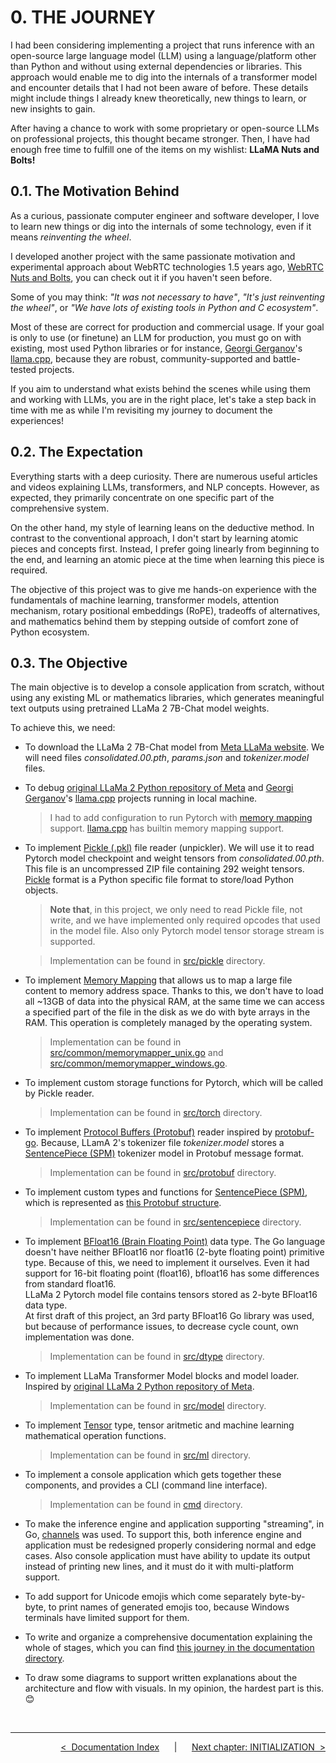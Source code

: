 # **0. THE JOURNEY**

I had been considering implementing a project that runs inference with an open-source large language model (LLM) using a language/platform other than Python and without using external dependencies or libraries. This approach would enable me to dig into the internals of a transformer model and encounter details that I had not been aware of before. These details might include things I already knew theoretically, new things to learn, or new insights to gain.

After having a chance to work with some proprietary or open-source LLMs on professional projects, this thought became stronger. Then, I have had enough free time to fulfill one of the items on my wishlist: **LLaMA Nuts and Bolts!**

## **0.1. The Motivation Behind**

As a curious, passionate computer engineer and software developer, I love to learn new things or dig into the internals of some technology, even if it means *reinventing the wheel*.

I developed another project with the same passionate motivation and experimental approach about WebRTC technologies 1.5 years ago, [WebRTC Nuts and Bolts](https://github.com/adalkiran/webrtc-nuts-and-bolts), you can check out it if you haven't seen before.

Some of you may think: *"It was not necessary to have"*, *"It's just reinventing the wheel"*, or *"We have lots of existing tools in Python and C ecosystem"*.

Most of these are correct for production and commercial usage. If your goal is only to use (or finetune) an LLM for production, you must go on with existing, most used Python libraries or for instance, [Georgi Gerganov](https://github.com/ggerganov)'s [llama.cpp](https://github.com/ggerganov/llama.cpp), because they are robust, community-supported and battle-tested projects.

If you aim to understand what exists behind the scenes while using them and working with LLMs, you are in the right place,
let's take a step back in time with me as while I'm revisiting my journey to document the experiences!

## **0.2. The Expectation**

Everything starts with a deep curiosity. There are numerous useful articles and videos explaining LLMs, transformers, and NLP concepts. However, as expected, they primarily concentrate on one specific part of the comprehensive system.

On the other hand, my style of learning leans on the deductive method. In contrast to the conventional approach, I don't start by learning atomic pieces and concepts first. Instead, I prefer going linearly from beginning to the end, and learning an atomic piece at the time when learning this piece is required.

The objective of this project was to give me hands-on experience with the fundamentals of machine learning, transformer models, attention mechanism, rotary positional embeddings (RoPE), tradeoffs of alternatives, and mathematics behind them by stepping outside of comfort zone of Python ecosystem.

## **0.3. The Objective**

The main objective is to develop a console application from scratch, without using any existing ML or mathematics libraries, which generates meaningful text outputs using pretrained LLaMa 2 7B-Chat model weights.

To achieve this, we need:

* To download the LLaMa 2 7B-Chat model from [Meta LLaMa website](https://llama.meta.com/llama-downloads/). We will need files *consolidated.00.pth*, *params.json* and *tokenizer.model* files.

* To debug [original LLaMa 2 Python repository of Meta](https://github.com/facebookresearch/llama/blob/main/llama/model.py) and [Georgi Gerganov](https://github.com/ggerganov)'s [llama.cpp](https://github.com/ggerganov/llama.cpp) projects running in local machine.
    >I had to add configuration to run Pytorch with [memory mapping](https://en.wikipedia.org/wiki/Memory-mapped_file) support. [llama.cpp](https://github.com/ggerganov/llama.cpp) has builtin memory mapping support.

* To implement [Pickle (.pkl)](https://github.com/python/cpython/blob/main/Lib/pickle.py) file reader (unpickler). We will use it to read Pytorch model checkpoint and weight tensors from *consolidated.00.pth*. This file is an uncompressed ZIP file containing 292 weight tensors. [Pickle](https://github.com/python/cpython/blob/main/Lib/pickle.py) format is a Python specific file format to store/load Python objects.
    >**Note that**, in this project, we only need to read Pickle file, not write, and we have implemented only required opcodes that used in the model file. Also only Pytorch model tensor storage stream is supported.

    >Implementation can be found in [src/pickle](../src/pickle) directory.

* To implement [Memory Mapping](https://en.wikipedia.org/wiki/Memory-mapped_file) that allows us to map a large file content to memory address space. Thanks to this, we don't have to load all ~13GB of data into the physical RAM, at the same time we can access a specified part of the file in the disk as we do with byte arrays in the RAM. This operation is completely managed by the operating system.
    >Implementation can be found in [src/common/memorymapper_unix.go](../src/common/memorymapper_unix.go) and [src/common/memorymapper_windows.go](../src/common/memorymapper_windows.go).

* To implement custom storage functions for Pytorch, which will be called by Pickle reader.
    >Implementation can be found in [src/torch](../src/torch) directory.

* To implement [Protocol Buffers (Protobuf)](https://protobuf.dev/) reader inspired by [protobuf-go](https://github.com/protocolbuffers/protobuf-go/blob/e8baad6b6c9e2bb1c48e4963866248d4f35d4fd7/encoding/protowire/wire.go). Because, LLamA 2's tokenizer file *tokenizer.model* stores a [SentencePiece (SPM)](https://github.com/google/sentencepiece) tokenizer model in Protobuf message format.
    >Implementation can be found in [src/protobuf](../src/protobuf) directory.

* To implement custom types and functions for [SentencePiece (SPM)](https://github.com/google/sentencepiece), which is represented as [this Protobuf structure](https://github.com/google/sentencepiece/blob/022f8c3fed4d2feb4e4c670949cf01cef477dcc4/src/sentencepiece_model.proto).
    >Implementation can be found in [src/sentencepiece](../src/sentencepiece) directory.

* To implement [BFloat16 (Brain Floating Point)](https://en.wikipedia.org/wiki/Bfloat16_floating-point_format) data type. The Go language doesn't have neither BFloat16 nor float16 (2-byte floating point) primitive type. Because of this, we need to implement it ourselves. Even it had support for 16-bit floating point (float16), bfloat16 has some differences from standard float16.<br>
LLaMa 2 Pytorch model file contains tensors stored as 2-byte BFloat16 data type.<br>
At first draft of this project, an 3rd party BFloat16 Go library was used, but because of performance issues, to decrease cycle count, own implementation was done.
    >Implementation can be found in [src/dtype](../src/dtype) directory.

* To implement LLaMa Transformer Model blocks and model loader. Inspired by [original LLaMa 2 Python repository of Meta](https://github.com/facebookresearch/llama/blob/main/llama/model.py).
    >Implementation can be found in [src/model](../src/model) directory.

* To implement [Tensor](https://en.wikipedia.org/wiki/Tensor_%28machine_learning%29) type, tensor aritmetic and machine learning mathematical operation functions.
    >Implementation can be found in [src/ml](../src/ml) directory.

* To implement a console application which gets together these components, and provides a CLI (command line interface).
    >Implementation can be found in [cmd](../cmd) directory.

* To make the inference engine and application supporting "streaming", in Go, [channels](https://go101.org/article/channel.html) was used. To support this, both inference engine and application must be redesigned properly considering normal and edge cases. Also console application must have ability to update its output instead of printing new lines, and it must do it with multi-platform support.

* To add support for Unicode emojis which come separately byte-by-byte, to print names of generated emojis too, because Windows terminals have limited support for them.

* To write and organize a comprehensive documentation explaining the whole of stages, which you can find [this journey in the documentation directory](./).

* To draw some diagrams to support written explanations about the architecture and flow with visuals. In my opinion, the hardest part is this. :blush:

<br>

---

<div align="right">

[&lt;&nbsp;&nbsp;Documentation Index](./README.md)&nbsp;&nbsp;&nbsp;&nbsp;&nbsp;&nbsp;|&nbsp;&nbsp;&nbsp;&nbsp;&nbsp;&nbsp;[Next chapter: INITIALIZATION&nbsp;&nbsp;&gt;](./01-INITIALIZATION.md)

</div>
